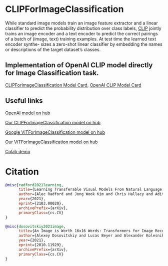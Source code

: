 # CLIPForImageClassification

While standard image models train an image feature
extractor and a linear classifier to predict the probability distribution over class labels, [CLIP](https://arxiv.org/abs/2103.00020) jointly trains an
image encoder and a text encoder to predict the correct pairings of a batch of
(image, text) training examples. At test time the learned text encoder synthe-
sizes a zero-shot linear classifier by embedding the names or descriptions of the
target dataset’s classes.

## Implementation of OpenAI CLIP model directly for Image Classification task.

[CLIPForImageClassification Model Card](https://huggingface.co/Andron00e/CLIPForImageClassification-v1),  [OpenAI CLIP Model Card](https://github.com/openai/CLIP/blob/main/model-card.md)

## Useful links
[OpenAI model on hub](https://huggingface.co/openai/clip-vit-large-patch14)

[Our CLIPForImageClassification model on hub](https://huggingface.co/Andron00e/CLIPForImageClassification-v1)

[Google ViTForImageClassification model on hub](https://huggingface.co/google/vit-base-patch16-224)

[Our ViTForImageClassification model on hub](https://huggingface.co/Andron00e/ViTForImageClassification)

[Colab demo](https://colab.research.google.com/drive/1ZWDCYou8E3nuFJPTwXgSidhGpP134R6a#scrollTo=PVDHw8j5-78H)

# Citation

```bibtex
@misc{radford2021learning,
      title={Learning Transferable Visual Models From Natural Language Supervision}, 
      author={Alec Radford and Jong Wook Kim and Chris Hallacy and Aditya Ramesh and Gabriel Goh and Sandhini Agarwal and Girish Sastry and Amanda Askell and Pamela Mishkin and Jack Clark and Gretchen Krueger and Ilya Sutskever},
      year={2021},
      eprint={2103.00020},
      archivePrefix={arXiv},
      primaryClass={cs.CV}
}
```    
```bibtex
@misc{dosovitskiy2021image,
      title={An Image is Worth 16x16 Words: Transformers for Image Recognition at Scale}, 
      author={Alexey Dosovitskiy and Lucas Beyer and Alexander Kolesnikov and Dirk Weissenborn and Xiaohua Zhai and Thomas Unterthiner and Mostafa Dehghani and Matthias Minderer and Georg Heigold and Sylvain Gelly and Jakob Uszkoreit and Neil Houlsby},
      year={2021},
      eprint={2010.11929},
      archivePrefix={arXiv},
      primaryClass={cs.CV}
}
```
